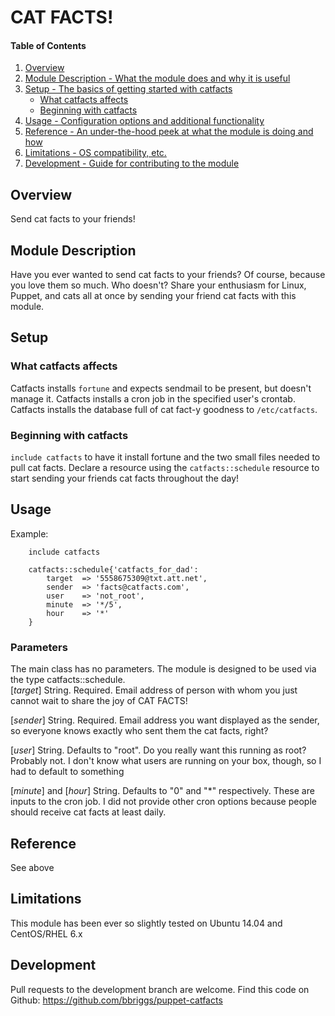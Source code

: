 # CAT FACTS!

#### Table of Contents

1. [Overview](#overview)
2. [Module Description - What the module does and why it is useful](#module-description)
3. [Setup - The basics of getting started with catfacts](#setup)
    * [What catfacts affects](#what-catfacts-affects)
    * [Beginning with catfacts](#beginning-with-catfacts)
4. [Usage - Configuration options and additional functionality](#usage)
5. [Reference - An under-the-hood peek at what the module is doing and how](#reference)
5. [Limitations - OS compatibility, etc.](#limitations)
6. [Development - Guide for contributing to the module](#development)

## Overview

Send cat facts to your friends!

## Module Description

Have you ever wanted to send cat facts to your friends? Of course, because you love them so much. Who doesn't?
Share your enthusiasm for Linux, Puppet, and cats all at once by sending your friend cat facts with this module. 


## Setup

### What catfacts affects

Catfacts installs `fortune` and expects sendmail to be present, but doesn't manage it. 
Catfacts installs a cron job in the specified user's crontab. 
Catfacts installs the database full of cat fact-y goodness to `/etc/catfacts`. 


### Beginning with catfacts

`include catfacts` to have it install fortune and the two small files needed to pull cat facts. 
Declare a resource using the `catfacts::schedule` resource to start sending your friends cat facts throughout the day!

## Usage

Example:
```puppet
    include catfacts

    catfacts::schedule{'catfacts_for_dad':
        target  => '5558675309@txt.att.net',
        sender  => 'facts@catfacts.com',
        user    => 'not_root',
        minute  => '*/5',
        hour    => '*'
    }
```
### Parameters

The main class has no parameters. The module is designed to be used via the type catfacts::schedule.  
 [*target*]
    String. Required. Email address of person with whom you just cannot wait to share the joy of CAT FACTS!

 [*sender*]
    String. Required. Email address you want displayed as the sender, so everyone knows exactly who sent them the cat facts, right?

 [*user*]
    String. Defaults to "root". Do you really want this running as root? Probably not. I don't know what users are running on your box, though, so I had to default to something

 [*minute*] and [*hour*]
    String. Defaults to "0" and "*" respectively. These are inputs to the cron job. I did not provide other cron options because people should receive cat facts at least daily. 

## Reference

See above

## Limitations

This module has been ever so slightly tested on Ubuntu 14.04 and CentOS/RHEL 6.x

## Development

Pull requests to the development branch are welcome. Find this code on Github:
https://github.com/bbriggs/puppet-catfacts